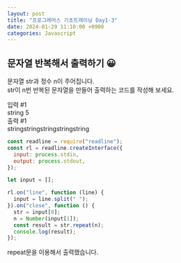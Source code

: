 ```yaml
---
layout: post
title: "프로그래머스 기초트레이닝 Day1-3"
date: 2024-01-29 11:10:00 +0900
categories: Javascript
---
```

## 문자열 반복해서 출력하기 😀

문자열 str과 정수 n이 주어집니다.  
str이 n번 반복된 문자열을 만들어 출력하는 코드를 작성해 보세요.

입력 #1<br>
string 5<br>
출력 #1<br>
stringstringstringstringstring

```javascript
const readline = require("readline");
const rl = readline.createInterface({
  input: process.stdin,
  output: process.stdout,
});

let input = [];

rl.on("line", function (line) {
  input = line.split(" ");
}).on("close", function () {
  str = input[0];
  n = Number(input[1]);
  const result = str.repeat(n);
  console.log(result);
});
```

repeat문을 이용해서 출력했습니다.
